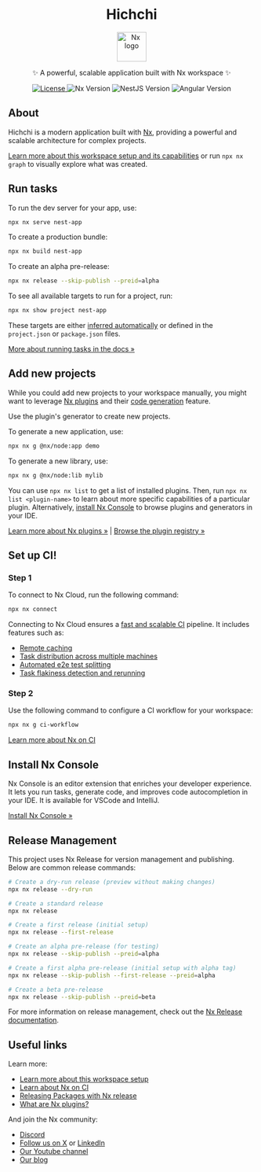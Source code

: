 <!--suppress ALL -->

<div align="center">
  <h1>Hichchi</h1>
  <p>
    <a href="https://nx.dev" target="_blank" rel="noreferrer">
      <img src="https://raw.githubusercontent.com/nrwl/nx/master/images/nx-logo.png" width="60" alt="Nx logo">
    </a>
  </p>
  <p>
    ✨ A powerful, scalable application built with Nx workspace ✨
  </p>
  <p>
    <a href="https://github.com/hichchidev/hichchi/blob/main/LICENSE">
      <img src="https://img.shields.io/badge/license-MIT-green" alt="License">
    </a>
    <img src="https://img.shields.io/badge/nx-21.2.1-orange" alt="Nx Version">
    <img src="https://img.shields.io/badge/nestjs-11.1.3-red" alt="NestJS Version">
    <img src="https://img.shields.io/badge/angular-19.0.0-blue" alt="Angular Version">
  </p>
</div>

## About

Hichchi is a modern application built with [Nx](https://nx.dev), providing a powerful and scalable architecture for complex projects.

[Learn more about this workspace setup and its capabilities](https://nx.dev/nx-api/node?utm_source=nx_project&amp;utm_medium=readme&amp;utm_campaign=nx_projects) or run `npx nx graph` to visually explore what was created.

## Run tasks

To run the dev server for your app, use:

```sh
npx nx serve nest-app
```

To create a production bundle:

```sh
npx nx build nest-app
```

To create an alpha pre-release:

```sh
npx nx release --skip-publish --preid=alpha
```

To see all available targets to run for a project, run:

```sh
npx nx show project nest-app
```

These targets are either [inferred automatically](https://nx.dev/concepts/inferred-tasks?utm_source=nx_project&utm_medium=readme&utm_campaign=nx_projects) or defined in the `project.json` or `package.json` files.

[More about running tasks in the docs &raquo;](https://nx.dev/features/run-tasks?utm_source=nx_project&utm_medium=readme&utm_campaign=nx_projects)

## Add new projects

While you could add new projects to your workspace manually, you might want to leverage [Nx plugins](https://nx.dev/concepts/nx-plugins?utm_source=nx_project&utm_medium=readme&utm_campaign=nx_projects) and their [code generation](https://nx.dev/features/generate-code?utm_source=nx_project&utm_medium=readme&utm_campaign=nx_projects) feature.

Use the plugin's generator to create new projects.

To generate a new application, use:

```sh
npx nx g @nx/node:app demo
```

To generate a new library, use:

```sh
npx nx g @nx/node:lib mylib
```

You can use `npx nx list` to get a list of installed plugins. Then, run `npx nx list <plugin-name>` to learn about more specific capabilities of a particular plugin. Alternatively, [install Nx Console](https://nx.dev/getting-started/editor-setup?utm_source=nx_project&utm_medium=readme&utm_campaign=nx_projects) to browse plugins and generators in your IDE.

[Learn more about Nx plugins &raquo;](https://nx.dev/concepts/nx-plugins?utm_source=nx_project&utm_medium=readme&utm_campaign=nx_projects) | [Browse the plugin registry &raquo;](https://nx.dev/plugin-registry?utm_source=nx_project&utm_medium=readme&utm_campaign=nx_projects)

## Set up CI!

### Step 1

To connect to Nx Cloud, run the following command:

```sh
npx nx connect
```

Connecting to Nx Cloud ensures a [fast and scalable CI](https://nx.dev/ci/intro/why-nx-cloud?utm_source=nx_project&utm_medium=readme&utm_campaign=nx_projects) pipeline. It includes features such as:

- [Remote caching](https://nx.dev/ci/features/remote-cache?utm_source=nx_project&utm_medium=readme&utm_campaign=nx_projects)
- [Task distribution across multiple machines](https://nx.dev/ci/features/distribute-task-execution?utm_source=nx_project&utm_medium=readme&utm_campaign=nx_projects)
- [Automated e2e test splitting](https://nx.dev/ci/features/split-e2e-tasks?utm_source=nx_project&utm_medium=readme&utm_campaign=nx_projects)
- [Task flakiness detection and rerunning](https://nx.dev/ci/features/flaky-tasks?utm_source=nx_project&utm_medium=readme&utm_campaign=nx_projects)

### Step 2

Use the following command to configure a CI workflow for your workspace:

```sh
npx nx g ci-workflow
```

[Learn more about Nx on CI](https://nx.dev/ci/intro/ci-with-nx#ready-get-started-with-your-provider?utm_source=nx_project&utm_medium=readme&utm_campaign=nx_projects)

## Install Nx Console

Nx Console is an editor extension that enriches your developer experience. It lets you run tasks, generate code, and improves code autocompletion in your IDE. It is available for VSCode and IntelliJ.

[Install Nx Console &raquo;](https://nx.dev/getting-started/editor-setup?utm_source=nx_project&utm_medium=readme&utm_campaign=nx_projects)

## Release Management

This project uses Nx Release for version management and publishing. Below are common release commands:

```sh
# Create a dry-run release (preview without making changes)
npx nx release --dry-run

# Create a standard release
npx nx release

# Create a first release (initial setup)
npx nx release --first-release

# Create an alpha pre-release (for testing)
npx nx release --skip-publish --preid=alpha

# Create a first alpha pre-release (initial setup with alpha tag)
npx nx release --skip-publish --first-release --preid=alpha

# Create a beta pre-release
npx nx release --skip-publish --preid=beta
```

For more information on release management, check out the [Nx Release documentation](https://nx.dev/features/manage-releases).

## Useful links

Learn more:

- [Learn more about this workspace setup](https://nx.dev/nx-api/node?utm_source=nx_project&amp;utm_medium=readme&amp;utm_campaign=nx_projects)
- [Learn about Nx on CI](https://nx.dev/ci/intro/ci-with-nx?utm_source=nx_project&utm_medium=readme&utm_campaign=nx_projects)
- [Releasing Packages with Nx release](https://nx.dev/features/manage-releases?utm_source=nx_project&utm_medium=readme&utm_campaign=nx_projects)
- [What are Nx plugins?](https://nx.dev/concepts/nx-plugins?utm_source=nx_project&utm_medium=readme&utm_campaign=nx_projects)

And join the Nx community:
- [Discord](https://go.nx.dev/community)
- [Follow us on X](https://twitter.com/nxdevtools) or [LinkedIn](https://www.linkedin.com/company/nrwl)
- [Our Youtube channel](https://www.youtube.com/@nxdevtools)
- [Our blog](https://nx.dev/blog?utm_source=nx_project&utm_medium=readme&utm_campaign=nx_projects)
